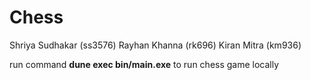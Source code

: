 # Chess
Shriya Sudhakar (ss3576)
Rayhan Khanna (rk696)
Kiran Mitra (km936)

run command **dune exec bin/main.exe** to run chess game locally

